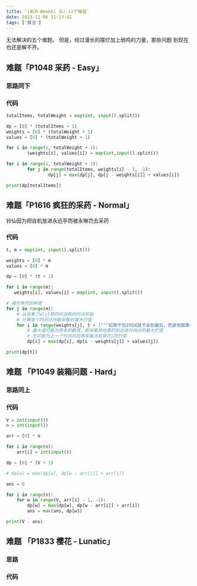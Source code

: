 ```yaml
---
title: ‘[ACM-Week5] 五(-1)个难题'
date: 2023-11-06 11:13:42
tags: ['算法']
---
```


无法解决的五个难题。
但是，经过漫长的摆烂加上弱鸡的力量，那些问题
到现在也还是解不开。

## 难题「P1048 采药 - Easy」

### 思路同下

### 代码
```Python
totalItems, totalWeight = map(int, input().split())

dp = [0] * (totalItems + 1)
weights = [0] * (totalWeight + 1)
values = [0] * (totalWeight + 1)

for i in range(1, totalWeight + 1):
        (weights[i], values[i]) = map(int,input().split())

for i in range(1, totalWeight + 1):
        for j in range(totalItems, weights[i] - 1, -1):
                dp[j] = max(dp[j], dp[j - weights[i]] + values[i])

print(dp[totalItems])
```

## 难题「P1616 疯狂的采药 - Normal」
铃仙因为把自机放进永远亭而被永琳罚去采药

### 代码
```Python
t, m = map(int, input().split())

weights = [0] * m
values = [0] * m

dp = [0] * (t + 1)

for i in range(m):
   weights[i], values[i] = map(int, input().split())

# 遍历草药的种类
for j in range(m):
    # 从采集了w[j]草药所消耗的时间开始
    # 计算每个时间点所能采集的最大价值
    for i in range(weights[j], t + 1"""如果不加1时间就不会到最后，而是倒数第一分钟"""):
        # 最大值可能为原本的数值，即采集其他草药到达该时间点的最大价值
        # 也可能为上一个时间点后再采集当前草药j的价值
        dp[i] = max(dp[i], dp[i - weights[j]] + values[j])

print(dp[t])
```

## 难题 「P1049 装箱问题 - Hard」

### 思路同上

### 代码
```Python
V = int(input())
n = int(input())

arr = [0] * n

for i in range(n):
    arr[i] = int(input())

dp = [0] * (V + 1)

# dp[w] = max(dp[w], dp[w - arr[i]] + arr[i])

ans = 0

for i in range(n):
    for w in range(V, arr[i] - 1, -1):
        dp[w] = max(dp[w], dp[w - arr[i]] + arr[i])
        ans = max(ans, dp[w])

print(V - ans)
```

## 难题 「P1833 樱花 - Lunatic」

### 思路

### 代码